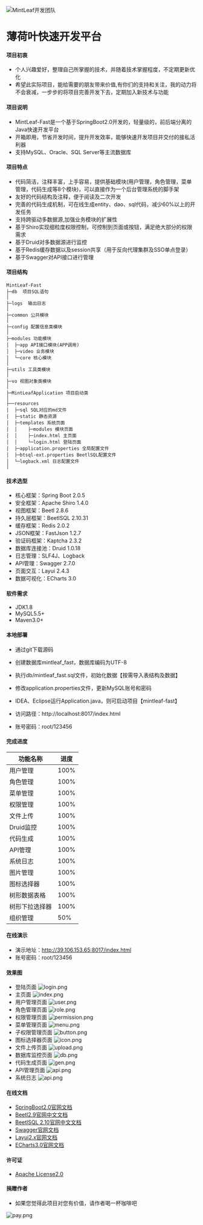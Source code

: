 ![MintLeaf开发团队](http://39.106.153.65:8017/images/logo.png "MintLeaf开发团队")
# 薄荷叶快速开发平台



#### 项目初衷
- 个人兴趣爱好，整理自己所掌握的技术，并随着技术掌握程度，不定期更新优化
- 希望此实际项目，能给需要的朋友带来价值,有你们的支持和关注，我的动力将不会衰减，一步步的将项目完善开发下去，定期加入新技术与功能



#### 项目说明
- MintLeaf-Fast是一个基于SpringBoot2.0开发的，轻量级的，前后端分离的Java快速开发平台
- 开箱即用，节省开发时间，提升开发效率，能够快速开发项目并交付的接私活利器
- 支持MySQL、Oracle、SQL Server等主流数据库



#### 项目特点
- 代码简洁，注释丰富，上手容易，提供基础模块(用户管理，角色管理，菜单管理，代码生成等8个模块)，可以直接作为一个后台管理系统的脚手架
- 友好的代码结构及注释，便于阅读及二次开发
- 完善的代码生成机制，可在线生成entity、dao、sql代码，减少60%以上的开发任务
- 支持跨驱动多数据源,加强业务模块的扩展性
- 基于Shiro实现细粒度权限控制，可控制到页面或按钮，满足绝大部分的权限需求
- 基于Druid对多数据源进行监控
- 基于Redis缓存数据以及session共享（用于反向代理集群及SSO单点登录）
- 基于Swagger对API接口进行管理



#### 项目结构
```
MintLeaf-Fast
├─db  项目SQL语句
│
├─logs  输出日志
│
├─common 公共模块
│ 
├─config 配置信息类模块
│ 
├─modules 功能模块
│  ├─app API接口模块(APP调用)
│  ├─video 业务模块
│  └─core 核心模块
│ 
├─utils 工具类模块
│ 
├─vo 视图对象类模块
│ 
├─MintLeafApplication 项目启动类
│  
├──resources 
│  ├─sql SQL对应的md文件
│  ├─static 静态资源
│  ├─templates 系统页面
│  │    ├─modules 模块页面
│  │    ├─index.html 主页面
│  │    └─login.html 登陆页面
│  ├─application.properties 全局配置文件
│  ├─btsql-ext.properties BeetlSQL配置文件
│  └─logback.xml 日志配置文件
│

```



#### 技术选型
- 核心框架：Spring Boot 2.0.5
- 安全框架：Apache Shiro 1.4.0
- 视图框架：Beetl 2.8.6
- 持久层框架：BeetlSQL 2.10.31
- 缓存框架：Redis 2.0.2
- JSON框架：FastJson 1.2.7
- 验证码框架：Kaptcha 2.3.2
- 数据库连接池：Druid 1.0.18
- 日志管理：SLF4J、Logback
- API管理：Swagger 2.7.0
- 页面交互：Layui 2.4.3
- 数据可视化：ECharts 3.0



#### 软件需求
- JDK1.8
- MySQL5.5+
- Maven3.0+



#### 本地部署
- 通过git下载源码
- 创建数据库mintleaf_fast，数据库编码为UTF-8
- 执行db/mintleaf_fast.sql文件，初始化数据【按需导入表结构及数据】
- 修改application.properties文件，更新MySQL账号和密码


- IDEA、Eclipse运行Application.java，则可启动项目【mintleaf-fast】
- 访问路径：http://localhost:8017/index.html
- 账号密码：root/123456



#### 完成进度
功能名称 | 进度
----|----
用户管理 | 100%
角色管理 | 100%
菜单管理 | 100%
权限管理 | 100%
文件上传 | 100%
Druid监控 | 100%
代码生成 | 100%
API管理 | 100%
系统日志 | 100%
图片管理 | 100%
图标选择器 | 100%
树形数据表格 | 100%
树形下拉选择器 | 100%
组织管理 | 50%



#### 在线演示
- 演示地址：http://39.106.153.65:8017/index.html
- 账号密码：root/123456



#### 效果图
- 登陆页面
![login.png](http://39.106.153.65:8088/demo/login.png "登陆页面")
- 主页面
![index.png](http://39.106.153.65:8088/demo/index.png "主页面")
- 用户管理页面
![user.png](http://39.106.153.65:8088/demo/user.png "用户管理页面")
- 角色管理页面
![role.png](http://39.106.153.65:8088/demo/role.png "角色管理页面")
- 权限管理页面
![permission.png](http://39.106.153.65:8088/demo/permission.png "权限管理页面")
- 菜单管理页面
![menu.png](http://39.106.153.65:8088/demo/menu.png "菜单管理页面")
- 子权限管理页面
![button.png](http://39.106.153.65:8088/demo/button.png "子权限管理页面")
- 图标选择器页面
![icon.png](http://39.106.153.65:8088/demo/icon.png "图标选择器页面")
- 文件上传页面
![upload.png](http://39.106.153.65:8088/demo/upload.png "文件上传页面")
- 数据库监控页面
![db.png](http://39.106.153.65:8088/demo/db.png "数据库监控页面")
- 代码生成页面
![gen.png](http://39.106.153.65:8088/demo/gen.png "代码生成页面")
- API管理页面
![api.png](http://39.106.153.65:8088/demo/api.png "API管理页面")
- 系统日志
![api.png](http://39.106.153.65:8088/demo/logger.png "API管理页面")



#### 在线文档
- [SpringBoot2.0官网文档](https://spring.io/projects/spring-boot "spring-boot2.0官网文档")
- [Beetl2.9官网中文文档](http://ibeetl.com/guide/#beetl "Beetl2.9官网中文文档")
- [BeetlSQL 2.10官网中文文档](http://ibeetl.com/guide/#beetlsql "BeetlSQL 2.10官网中文文档")
- [Swagger官网文档](https://swagger.io/irc/ "Swagger官网文档")
- [Layui2.x官网文档](https://www.layui.com/doc/ "Layui2.x官网文档")
- [ECharts3.0官网文档](http://echarts.baidu.com/api.html#echarts "ECharts3.0官网文档")



#### 许可证
- [Apache License2.0](LICENSE "Apache License2.0")



#### 捐赠作者
- 如果您觉得此项目对您有价值，请作者喝一杯咖啡吧

![pay.png](http://39.106.153.65:8017/images/demo/pay.png "支付")

